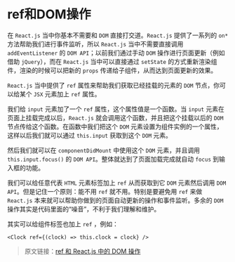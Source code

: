 # ref和DOM操作 #

在 `React.js` 当中你基本不需要和 `DOM` 直接打交道。`React.js` 提供了一系列的 `on*` 方法帮助我们进行事件监听，所以 `React.js` 当中不需要直接调用 `addEventListener` 的 `DOM API`；以前我们通过手动 `DOM` 操作进行页面更新（例如借助 `jQuery`），而在 `React.js` 当中可以直接通过 `setState` 的方式重新渲染组件，渲染的时候可以把新的 `props` 传递给子组件，从而达到页面更新的效果。

`React.js` 当中提供了 `ref` 属性来帮助我们获取已经挂载的元素的 `DOM` 节点，你可以给某个 `JSX` 元素加上 `ref` 属性。

我们给 `input` 元素加了一个 `ref` 属性，这个属性值是一个函数。当 `input` 元素在页面上挂载完成以后，`React.js` 就会调用这个函数，并且把这个挂载以后的 `DOM` 节点传给这个函数。在函数中我们把这个 `DOM` 元素设置为组件实例的一个属性，这样以后我们就可以通过 `this.input` 获取到这个 `DOM` 元素。

然后我们就可以在 `componentDidMount` 中使用这个 `DOM` 元素，并且调用 `this.input.focus()` 的 `DOM API`。整体就达到了页面加载完成就自动 `focus` 到输入框的功能。

我们可以给任意代表 `HTML` 元素标签加上 `ref` 从而获取到它 `DOM` 元素然后调用 `DOM API`。但是记住一个原则：能不用 `ref` 就不用。特别是要避免用 `ref` 来做 `React.js` 本来就可以帮助你做到的页面自动更新的操作和事件监听。多余的 `DOM` 操作其实是代码里面的“噪音”，不利于我们理解和维护。

其实可以给组件标签也加上 `ref` ，例如：

    <Clock ref={(clock) => this.clock = clock} />

> 原文链接：[ref 和 React.js 中的 DOM 操作](http://huziketang.mangojuice.top/books/react/lesson21)
